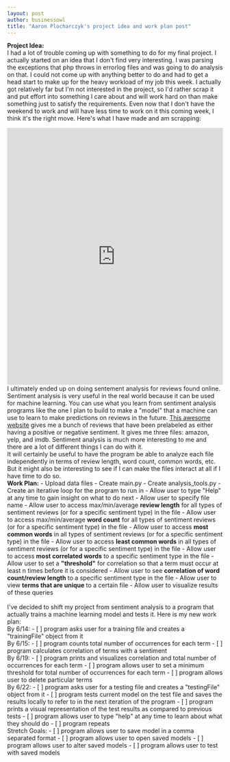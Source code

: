 ```yaml
---
layout: post
author: businessowl
title: "Aaron Plocharczyk's project idea and work plan post"
---
```

<strong>Project Idea:</strong>
<br/>
I had a lot of trouble coming up with something to do for my final project. I actually started on an idea that I don't find very interesting. I was parsing the exceptions that php throws in errorlog files and was going to do analysis on that. I could not come up with anything better to do and had to get a head start to make up for the heavy workload of my job this week. I actually got relatively far but I'm not interested in the project, so I'd rather scrap it and put effort into something I care about and will work hard on than make something just to satisfy the requirements. Even now that I don't have the weekend to work and will have less time to work on it this coming week, I think it's the right move. Here's what I have made and am scrapping:
<iframe src="https://trinket.io/embed/python/74d189bab8" width="100%" height="600" frameborder="0" marginwidth="0" marginheight="0" allowfullscreen></iframe>
I ultimately ended up on doing sentement analysis for reviews found online. Sentiment analysis is very useful in the real world because it can be used for machine learning. You can use what you learn from sentiment analysis programs like the one I plan to build to make a "model" that a machine can use to learn to make predictions on reviews in the future. <a href="https://archive.ics.uci.edu/ml/datasets/Sentiment+Labelled+Sentences" target="_blank">This awesome website</a> gives me a bunch of reviews that have been prelabeled as either having a positive or negative sentiment. It gives me three files: amazon, yelp, and imdb. Sentiment analysis is much more interesting to me and there are a lot of different things I can do with it.
<br/>
It will certainly be useful to have the program be able to analyze each file independently in terms of review length, word count, common words, etc. But it might also be interesting to see if I can make the files interact at all if I have time to do so.
<br/>
<strong>Work Plan:</strong>
- Upload data files
- Create main.py
- Create analysis_tools.py
- Create an iterative loop for the program to run in
- Allow user to type "Help" at any time to gain insight on what to do next
- Allow user to specify file name
- Allow user to access max/min/average <strong>review length</strong> for all types of sentiment reviews (or for a specific sentiment type) in the file
- Allow user to access max/min/average <strong>word count</strong> for all types of sentiment reviews (or for a specific sentiment type) in the file
- Allow user to access <strong>most common words</strong> in all types of sentiment reviews (or for a specific sentiment type) in the file
- Allow user to access <strong>least common words</strong> in all types of sentiment reviews (or for a specific sentiment type) in the file
- Allow user to access <strong>most correlated words</strong> to a specific sentiment type in the file
- Allow user to set a <strong>"threshold"</strong> for correlation so that a term must occur at least n times before it is considered
- Allow user to see <strong>correlation of word count/review length</strong> to a specific sentiment type in the file
- Allow user to view <strong>terms that are unique</strong> to a certain file
- Allow user to visualize results of these queries
<br/>
<br/>
I've decided to shift my project from sentiment analysis to a program that actually trains a machine learning model and tests it. Here is my new work plan:
<br/>
By 6/14:
- [ ] program asks user for a training file and creates a "trainingFile" object from it
<br/>
By 6/15:
- [ ] program counts total number of occurrences for each term
- [ ] program calculates correlation of terms with a sentiment
<br/>
By 6/19:
- [ ] program prints and visualizes correlation and total number of occurrences for each term
- [ ] program allows user to set a minimum threshold for total number of occurrences for each term
- [ ] program allows user to delete particular terms
<br/>
By 6/22:
- [ ] program asks user for a testing file and creates a "testingFile" object from it
- [ ] program tests current model on the test file and saves the results locally to refer to in the next iteration of the program
- [ ] program prints a visual representation of the test results as compared to previous tests
- [ ] program allows user to type "help" at any time to learn about what they should do
- [ ] program repeats
<br/>
Stretch Goals:
- [ ] program allows user to save model in a comma separated format
- [ ] program allows user to open saved models
- [ ] program allows user to alter saved models
- [ ] program allows user to test with saved models
